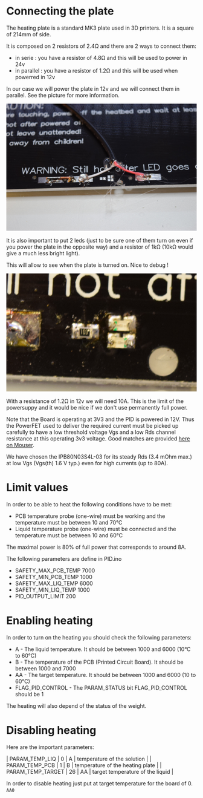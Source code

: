 # Connecting the plate

The heating plate is a standard MK3 plate used in 3D printers. It is a square of 214mm of side.

It is composed on 2 resistors of 2.4Ω and there are 2 ways to connect them:

- in serie : you have a resistor of 4.8Ω and this will be used to power in 24v
- in parallel : you have a resistor of 1.2Ω and this will be used when powerred in 12v

In our case we will power the plate in 12v and we will connect them in parallel. See the picture for more information.

![connection.jpg](connection.jpg)

It is also important to put 2 leds (just to be sure one of them turn on even if you power the plate in the opposite way)
and a resistor of 1kΩ (10kΩ would give a much less bright light).

This will allow to see when the plate is turned on. Nice to debug !

![leds.jpg](leds.jpg)

With a resistance of 1.2Ω in 12v we will need 10A. This is the limit of the powersuppy and it would be nice if
we don't use permanently full power.

Note that the Board is operating at 3V3 and the PID is powered in 12V. Thus the PowerFET used to deliver the required
current must be picked up carefully to have a low threshold voltage Vgs and a low Rds channel resistance at this
operating 3v3 voltage. Good matches are provided [here on Mouser](http://www.mouser.ch/Semiconductors/Discrete-Semiconductors/Transistors/MOSFET/_/N-ax1sf?P=1z0yra8Z1z0y182Z1z0z7ptZ1yzxnagZ1yw76g4Z1yw76ckZ1yw76gb&Rl=ax1sfZgjdhsdZ1yjepp1Z1yjenlnSGTax1sfZgjdhp3Z1yw78huZ1y9kq41SGT&Keyword=MOSFET&OrgTerm=mosfet&FS=True&Ns=Pricing|0).

We have chosen the IPB80N03S4L-03 for its steady Rds (3.4 mOhm max.) at low Vgs (Vgs(th) 1.6 V typ.) even for high currents (up to 80A).

# Limit values

In order to be able to heat the following conditions have to be met:

- PCB temperature probe (one-wire) must be working and the temperature must be between 10 and 70°C
- Liquid temperature probe (one-wire) must be connected and the temperature must be between 10 and 60°C

The maximal power is 80% of full power that corresponds to around 8A.

The following parameters are define in PID.ino

- SAFETY_MAX_PCB_TEMP 7000
- SAFETY_MIN_PCB_TEMP 1000
- SAFETY_MAX_LIQ_TEMP 6000
- SAFETY_MIN_LIQ_TEMP 1000
- PID_OUTPUT_LIMIT 200

# Enabling heating

In order to turn on the heating you should check the following parameters:

- A - The liquid temperature. It should be between 1000 and 6000 (10°C to 60°C)
- B - The temperature of the PCB (Printed Circuit Board). It should be between 1000 and 7000
- AA - The target temperature. It should be between 1000 and 6000 (10 to 60°C)
- FLAG_PID_CONTROL - The PARAM_STATUS bit FLAG_PID_CONTROL should be 1

The heating will also depend of the status of the weight.

# Disabling heating

Here are the important parameters:

| PARAM_TEMP_LIQ | 0 | A | temperature of the solution |
| PARAM_TEMP_PCB | 1 | B | temperature of the heating plate |
| PARAM_TEMP_TARGET | 26 | AA | target temperature of the liquid |

In order to disable heating just put at target temperature for the board of 0.
`AA0`
